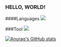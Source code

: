### HELLO, WORLD!

<!--
**constmine/constmine** is a ✨ _special_ ✨ repository because its `README.md` (this file) appears on your GitHub profile.

Here are some ideas to get you started:

- 🔭 I’m currently working on ...
- 🌱 I’m currently learning ...
- 👯 I’m looking to collaborate on ...
- 🤔 I’m looking for help with ...
- 💬 Ask me about ...
- 📫 How to reach me: ...
- 😄 Pronouns: ...
- ⚡ Fun fact: ...
-->

####Languages
<img src="https://img.shields.io/badge/Java-007396?style=flat-square&logo=Java&logoColor=white"/>

###Tool
<img src="https://img.shields.io/badge/IntelliJ IDEA-000000?style=flat-square&logo=IntelliJ IDEA&logoColor=white"/>

[![Anurag's GitHub stats](https://github-readme-stats.vercel.app/api?username=constmine)](https://github.com/anuraghazra/github-readme-stats)
